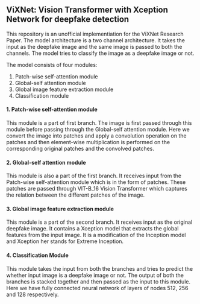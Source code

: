 ## ViXNet: Vision Transformer with Xception Network for deepfake detection

This repository is an unofficial implementiation for the ViXNet Research Paper. The model architecture is a two channel architecture. It takes the input as the deepfake image and the same image is passed to both the channels. The model tries to classify the image as a deepfake image or not.

The model consists of four modules:
  1. Patch-wise self-attention module
  2. Global-self attention module
  3. Global image feature extraction module
  4. Classification module

#### 1. Patch-wise self-attention module

This module is a part of first branch. The image is first passed through this module before passing through the Global-self attention module. Here we convert the image into patches and apply a convolution operation on the patches and then element-wise multiplication is performed on the corresponding original patches and the convolved patches.

#### 2. Global-self attention module

This module is also a part of the first branch. It receives input from the Patch-wise self-attention module which is in the form of patches. These patches are passed through VIT-B_16 Vision Transformer which captures the relation between the different patches of the image.

#### 3. Global image feature extraction module

This module is a part of the second branch. It receives input as the original deepfake image. It contains a Xception model that extracts the global features from the input image. It is a modification of the Inception model and Xception her stands for Extreme Inception.

#### 4. Classification Module

This module takes the input from both the branches and tries to predict the whether input image is a deepfake image or not. The output of both the branches is stacked together and then passed as the input to this module. Here we have fully connected neural network of layers of nodes 512, 256 and 128 respectively.
